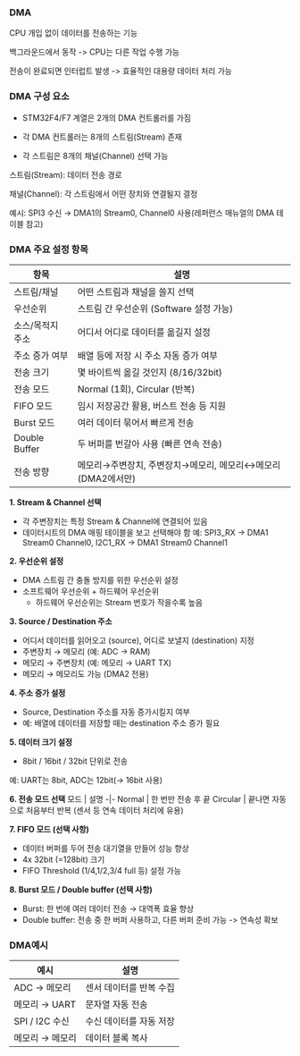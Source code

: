 ### DMA

CPU 개입 없이 데이터를 전송하는 기능

백그라운드에서 동작 -> CPU는 다른 작업 수행 가능

전송이 완료되면 인터럽트 발생 -> 효율적인 대용량 데이터 처리 가능

### DMA 구성 요소
- STM32F4/F7 계열은 2개의 DMA 컨트롤러를 가짐

- 각 DMA 컨트롤러는 8개의 스트림(Stream) 존재

- 각 스트림은 8개의 채널(Channel) 선택 가능

스트림(Stream): 데이터 전송 경로

채널(Channel): 각 스트림에서 어떤 장치와 연결될지 결정

예시: SPI3 수신 → DMA1의 Stream0, Channel0 사용(레퍼런스 매뉴얼의 DMA 테이블 참고)

### DMA 주요 설정 항목

항목 | 설명
--|--
스트림/채널 | 어떤 스트림과 채널을 쓸지 선택
우선순위 | 스트림 간 우선순위 (Software 설정 가능)
소스/목적지 주소 | 어디서 어디로 데이터를 옮길지 설정
주소 증가 여부 | 배열 등에 저장 시 주소 자동 증가 여부
전송 크기 | 몇 바이트씩 옮길 것인지 (8/16/32bit)
전송 모드 | Normal (1회), Circular (반복)
FIFO 모드 | 임시 저장공간 활용, 버스트 전송 등 지원
Burst 모드 | 여러 데이터 묶어서 빠르게 전송
Double Buffer | 두 버퍼를 번갈아 사용 (빠른 연속 전송)
전송 방향 | 메모리→주변장치, 주변장치→메모리, 메모리↔메모리(DMA2에서만)

**1. Stream & Channel 선택**
- 각 주변장치는 특정 Stream & Channel에 연결되어 있음
- 데이터시트의 DMA 매핑 테이블을 보고 선택해야 함
예: SPI3_RX → DMA1 Stream0 Channel0, I2C1_RX → DMA1 Stream0 Channel1

**2. 우선순위 설정**
- DMA 스트림 간 충돌 방지를 위한 우선순위 설정
- 소프트웨어 우선순위 + 하드웨어 우선순위
  - 하드웨어 우선순위는 Stream 번호가 작을수록 높음

**3. Source / Destination 주소**
- 어디서 데이터를 읽어오고 (source), 어디로 보낼지 (destination) 지정
- 주변장치 → 메모리 (예: ADC → RAM)
- 메모리 → 주변장치 (예: 메모리 → UART TX)
- 메모리 → 메모리도 가능 (DMA2 전용)

**4. 주소 증가 설정**
- Source, Destination 주소를 자동 증가시킬지 여부
- 예: 배열에 데이터를 저장할 때는 destination 주소 증가 필요

**5. 데이터 크기 설정**
- 8bit / 16bit / 32bit 단위로 전송

예: UART는 8bit, ADC는 12bit(→ 16bit 사용)

**6. 전송 모드 선택**
모드 | 설명
-|-
Normal | 한 번만 전송 후 끝
Circular | 끝나면 자동으로 처음부터 반복 (센서 등 연속 데이터 처리에 유용)

**7. FIFO 모드 (선택 사항)**
- 데이터 버퍼를 두어 전송 대기열을 만들어 성능 향상
- 4x 32bit (=128bit) 크기
- FIFO Threshold (1/4,1/2,3/4 full 등) 설정 가능

**8. Burst 모드 / Double buffer (선택 사항)**
- Burst: 한 번에 여러 데이터 전송 → 대역폭 효율 향상
- Double buffer: 전송 중 한 버퍼 사용하고, 다른 버퍼 준비 가능 -> 연속성 확보

### DMA예시
예시 | 설명
-|-
ADC → 메모리 | 센서 데이터를 반복 수집
메모리 → UART | 문자열 자동 전송
SPI / I2C 수신 | 수신 데이터를 자동 저장
메모리 → 메모리 | 데이터 블록 복사


